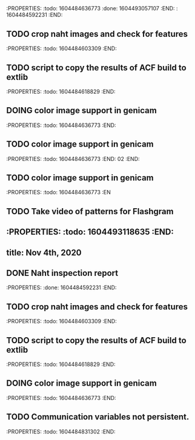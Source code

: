 ## 
:PROPERTIES:
:todo: 1604484636773
:done: 1604493057107
:END:
: 1604484592231
:END:
## TODO crop naht images and check for features
:PROPERTIES:
:todo: 1604484603309
:END:
## TODO script to copy the results of ACF build to extlib
:PROPERTIES:
:todo: 1604484618829
:END:
## DOING color image support in genicam
:PROPERTIES:
:todo: 1604484636773
:END:
## TODO color image support in genicam
:PROPERTIES:
:todo: 1604484636773
:END:
02
:END:
##
## TODO color image support in genicam
:PROPERTIES:
:todo: 1604484636773
:EN
## TODO Take video of patterns for Flashgram
:PROPERTIES:
:todo: 1604493118635
:END:
---
title: Nov 4th, 2020
---

## DONE Naht inspection report
:PROPERTIES:
:done: 1604484592231
:END:
## TODO crop naht images and check for features
:PROPERTIES:
:todo: 1604484603309
:END:
## TODO script to copy the results of ACF build to extlib
:PROPERTIES:
:todo: 1604484618829
:END:
## DOING color image support in genicam
:PROPERTIES:
:todo: 1604484636773
:END:
## TODO Communication variables not persistent.
:PROPERTIES:
:todo: 1604484831302
:END:
##
